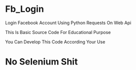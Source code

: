 # Fb_Login
Login Facebook Account Using Python Requests On Web Api

This Is Basic Source Code For Educational Purpose

You Can Develop This Code According Your Use 

# No Selenium Shit
